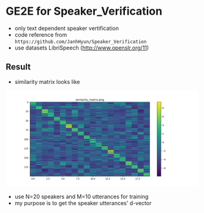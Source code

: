 # GE2E for Speaker_Verification
- only text dependent speaker vertification
- code reference from ```https://github.com/JanhHyun/Speaker_Verification```
- use datasets LibriSpeech (http://www.openslr.org/11)
## Result
- similarity matrix looks like
<img src= result/similarity.png >

- use N=20 speakers and M=10 utterances for training
- my purpose is to get the speaker utterances' d-vector 

